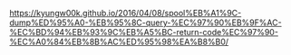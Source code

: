 https://kyungw00k.github.io/2016/04/08/spool%EB%A1%9C-dump%ED%95%A0-%EB%95%8C-query-%EC%97%90%EB%9F%AC-%EC%BD%94%EB%93%9C%EB%A5%BC-return-code%EC%97%90-%EC%A0%84%EB%8B%AC%ED%95%98%EA%B8%B0/